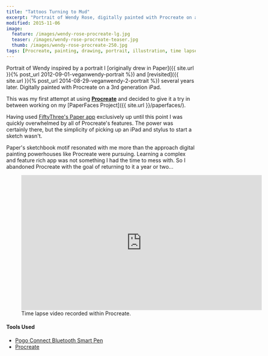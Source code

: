 ```yaml
---
title: "Tattoos Turning to Mud"
excerpt: "Portrait of Wendy Rose, digitally painted with Procreate on an iPad."
modified: 2015-11-06
image: 
  feature: /images/wendy-rose-procreate-lg.jpg
  teaser: /images/wendy-rose-procreate-teaser.jpg
  thumb: /images/wendy-rose-procreate-250.jpg
tags: [Procreate, painting, drawing, portrait, illustration, time lapse]
---
```


Portrait of Wendy inspired by a portrait I [originally drew in Paper]({{ site.url }}{% post_url 2012-09-01-veganwendy-portrait %}) and [revisited]({{ site.url }}{% post_url 2014-08-29-veganwendy-2-portrait %}) several years later. Digitally painted with Procreate on a 3rd generation iPad. 

This was my first attempt at using [**Procreate**](http://procreate.si/) and decided to give it a try in between working on my [PaperFaces Project]({{ site.url }}/paperfaces/).

Having used [FiftyThree's Paper app](http://www.fiftythree.com/) exclusively up until this point I was quickly overwhelmed by all of Procreate's features. The power was certainly there, but the simplicity of picking up an iPad and stylus to start a sketch wasn't.

Paper's sketchbook motif resonated with me more than the approach digital painting powerhouses like Procreate were pursuing. Learning a complex and feature rich app was not something I had the time to mess with. So I abandoned Procreate with the goal of returning to it a year or two...

<figure>
  <iframe width="640" height="360" src="https://www.youtube-nocookie.com/embed/w2e0phIhGq8?controls=0&amp;showinfo=0" frameborder="0" allowfullscreen></iframe>
  <figcaption>Time lapse video recorded within Procreate.</figcaption>
</figure>

<nav class="js-toc toc">
  <h4 class="toc__title"><span>Tools Used</span></h4>
  <ul class="toc__menu">
    <li><a href="http://www.amazon.com/gp/product/B009K448L4/ref=as_li_ss_tl?ie=UTF8&camp=1789&creative=390957&creativeASIN=B009K448L4&linkCode=as2&tag=mademist-20">Pogo Connect Bluetooth Smart Pen</a></li>
    <li><a href="http://procreate.si/">Procreate</a></li>
  </ul>
</nav>
